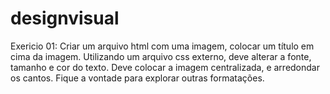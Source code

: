 # designvisual

Exericio 01: Criar um arquivo html com uma imagem, colocar um título em cima da imagem.
Utilizando um arquivo css externo, deve alterar a fonte, tamanho e cor do texto.
Deve colocar a imagem centralizada, e arredondar os cantos. Fique a vontade
para explorar outras formatações.